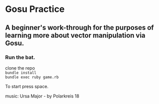 # Gosu Practice

## A beginner's work-through for the purposes of learning more about vector manipulation via Gosu.

### Run the bat. <br>
clone the repo <br>
`bundle install` <br>
`bundle exec ruby game.rb`

To start press space.

music: Ursa Major - by Polarkreis 18
